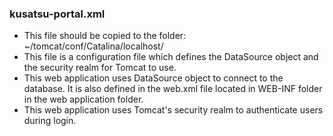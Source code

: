 ### kusatsu-portal.xml
- This file should be copied to the folder: ~/tomcat/conf/Catalina/localhost/
- This file is a configuration file which defines the DataSource object and the security realm for Tomcat to use.
- This web application uses DataSource object to connect to the database. It is also defined in the web.xml file located in WEB-INF folder in the web application folder.
- This web application uses Tomcat's security realm to authenticate users during login.
